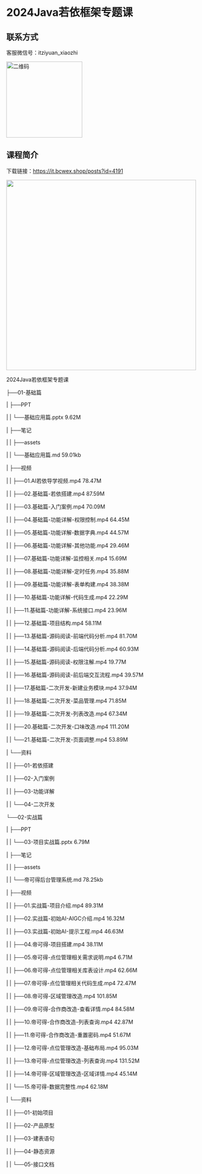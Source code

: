 # 2024Java若依框架专题课

## 联系方式

客服微信号：itziyuan_xiaozhi

<img src="https://ziyuanyun.oss-cn-guangzhou.aliyuncs.com/common/20240614073449/666b82192834a.jpg" width="200" height="200" alt="二维码">

## 课程简介

下载链接：https://it.bcwex.shop/posts?id=4191

<img src="https://ziyuanyun.oss-cn-guangzhou.aliyuncs.com/yun/20240622073005/66760cfd05dbe.jpg" width="500" alt="">

  2024Java若依框架专题课



 ├──01-基础篇

 | ├──PPT

 | | └──基础应用篇.pptx 9.62M

 | ├──笔记

 | | ├──assets

 | | └──基础应用篇.md 59.01kb

 | ├──视频

 | | ├──01.AI若依导学视频.mp4 78.47M

 | | ├──02.基础篇-若依搭建.mp4 87.59M

 | | ├──03.基础篇-入门案例.mp4 70.09M

 | | ├──04.基础篇-功能详解-权限控制.mp4 64.45M

 | | ├──05.基础篇-功能详解-数据字典.mp4 44.57M

 | | ├──06.基础篇-功能详解-其他功能.mp4 29.46M

 | | ├──07.基础篇-功能详解-监控相关.mp4 15.69M

 | | ├──08.基础篇-功能详解-定时任务.mp4 35.88M

 | | ├──09.基础篇-功能详解-表单构建.mp4 38.38M

 | | ├──10.基础篇-功能详解-代码生成.mp4 22.29M

 | | ├──11.基础篇-功能详解-系统接口.mp4 23.96M

 | | ├──12.基础篇-项目结构.mp4 58.11M

 | | ├──13.基础篇-源码阅读-前端代码分析.mp4 81.70M

 | | ├──14.基础篇-源码阅读-后端代码分析.mp4 60.93M

 | | ├──15.基础篇-源码阅读-权限注解.mp4 19.77M

 | | ├──16.基础篇-源码阅读-前后端交互流程.mp4 39.57M

 | | ├──17.基础篇-二次开发-新建业务模块.mp4 37.94M

 | | ├──18.基础篇-二次开发-菜品管理.mp4 71.85M

 | | ├──19.基础篇-二次开发-列表改造.mp4 67.34M

 | | ├──20.基础篇-二次开发-口味改造.mp4 111.20M

 | | └──21.基础篇-二次开发-页面调整.mp4 53.89M

 | └──资料

 | | ├──01-若依搭建

 | | ├──02-入门案例

 | | ├──03-功能详解

 | | └──04-二次开发

 └──02-实战篇

 | ├──PPT

 | | └──03-项目实战篇.pptx 6.79M

 | ├──笔记

 | | ├──assets

 | | └──帝可得后台管理系统.md 78.25kb

 | ├──视频

 | | ├──01.实战篇-项目介绍.mp4 89.31M

 | | ├──02.实战篇-初始AI-AIGC介绍.mp4 16.32M

 | | ├──03.实战篇-初始AI-提示工程.mp4 46.63M

 | | ├──04.帝可得-项目搭建.mp4 38.11M

 | | ├──05.帝可得-点位管理相关需求说明.mp4 6.71M

 | | ├──06.帝可得-点位管理相关库表设计.mp4 62.66M

 | | ├──07.帝可得-点位管理相关代码生成.mp4 72.47M

 | | ├──08.帝可得-区域管理改造.mp4 101.85M

 | | ├──09.帝可得-合作商改造-查看详情.mp4 84.58M

 | | ├──10.帝可得-合作商改造-列表查询.mp4 42.87M

 | | ├──11.帝可得-合作商改造-重置密码.mp4 51.67M

 | | ├──12.帝可得-点位管理改造-基础布局.mp4 95.03M

 | | ├──13.帝可得-点位管理改造-列表查询.mp4 131.52M

 | | ├──14.帝可得-区域管理改造-区域详情.mp4 45.14M

 | | └──15.帝可得-数据完整性.mp4 62.18M

 | └──资料

 | | ├──01-初始项目

 | | ├──02-产品原型

 | | ├──03-建表语句

 | | ├──04-静态资源

 | | └──05-接口文档

  